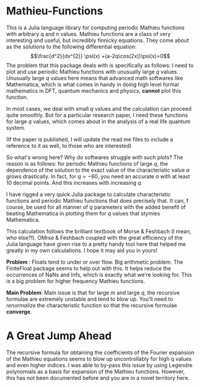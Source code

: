 # Mathieu-Functions
This is a Julia language library for computing periodic Mathieu functions with arbitrary q
and n values. Mathieu functions are a class of very interesting and useful, but incredibly
finnicky equations. They come about as the solutions to the following differential
equation:
$$\frac{d^2}{dx^{2}} \psi(x) +(a-2q\cos(2x))\psi(x)=0$$
The problem that this package deals with is specifically as follows:
I need to plot and use periodic Mathieu functions with unusually large $q$
values. Unusually large $q$ values here means that advanced math softwares like
Mathematica, which is what comes in handy in doing high level formal mathematics in DFT,
quantum mechanics and physics, **cannot** plot this function.

In most cases, we deal with small $q$ values and the calculation can proceed quite
smoothly. But for a particular research paper, I need these functions for large $q$
values, which comes about in the analysis of a real life quantum system.

(If the paper is published, I will update the read me files to include a reference to it
as well, to those who are interested)

So what's wrong here? Why do softwares struggle with such plots?
The reason is as follows:
for periodic Mathieu functions of large $q$, the dependence of the solution to the exact
value of the characteristic value $a$ grows drastically. In fact, for $q=-60$, you need an
accurate $a$ with at least 10 decimal points. And this increases with increasing $q$.

I have rigged a very quick Julia package to calculate characteristic functions and
periodic Mathieu functions that does precisely that. It can, f course, be used for all
manner of $q$ parameters with the added benefit of beating Mathematica in plotting them
for $q$ values that stymies Mathematica.

This calculation follows the brilliant textbook of Morse & Feshbach (I mean, who
else?!). OMrse & Feshbach coupled with the great efficiency of the Julia language have
given rise to a pretty handy tool here that helped me greatly in my own calculations. I
hope it may aid you in yours!

**Problem** : Floats tend to under or over flow. Big arithmetic problem. The FiniteFloat
package seems to help out with this. It helps reduce the occurrences of NaNs and Infs,
which is exactly what we're looking for. This is a big problem for higher frequency
Mathieu functions.

**Main Problem**: Main issue is that for large $m$ and large $q$, the recursive formulae
are extremely unstable and tend to blow up. You'll need to *renormalize* the
characteristic function so that the recursive formulae **converge**.

# A Great Jump Ahead
The recursive formula for obtaining the coefficients of the Fourier expansion of the
Mathieu equations seems to blow up uncontrollably for high q values and even higher
indices.
I was able to by-pass this issue by using Legendre polynomials as a basis for expansion of
the Mathieu functions.
However, this has not been documented before and you are in a novel territory here.

